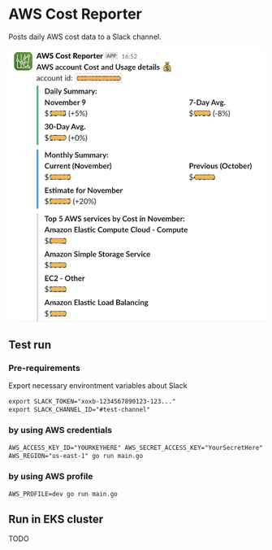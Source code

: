 # AWS Cost Reporter

Posts daily AWS cost data to a Slack channel.

![image](aws-cost-reporter.jpg?raw=true "AWS Cost Reporter")

## Test run

### Pre-requirements

Export necessary environtment variables about Slack

```consile
export SLACK_TOKEN="xoxb-1234567890123-123..."
export SLACK_CHANNEL_ID="#test-channel"
```

### by using AWS credentials

```console
AWS_ACCESS_KEY_ID="YOURKEYHERE" AWS_SECRET_ACCESS_KEY="YourSecretHere" AWS_REGION="us-east-1" go run main.go
```

### by using AWS profile

```console
AWS_PROFILE=dev go run main.go
```

## Run in EKS cluster

TODO

